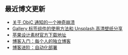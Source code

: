 ## 最近博文更新
<!-- BLOG-POST-LIST:START -->
- [关于 ObjC 通知的一个神奇崩溃](https://xaoxuu.com/blog/20240110/)
- [Gallery 标签组件的使用方法和 Unsplash 高清壁纸分享](https://xaoxuu.com/blog/20231223/)
- [苹果设计素材官方下载地址](https://xaoxuu.com/blog/20231213/)
- [博客入门：每个人的独立博客](https://xaoxuu.com/blog/20221217/)
- [博客进阶：自动化部署](https://xaoxuu.com/blog/20221126/)
<!-- BLOG-POST-LIST:END -->
